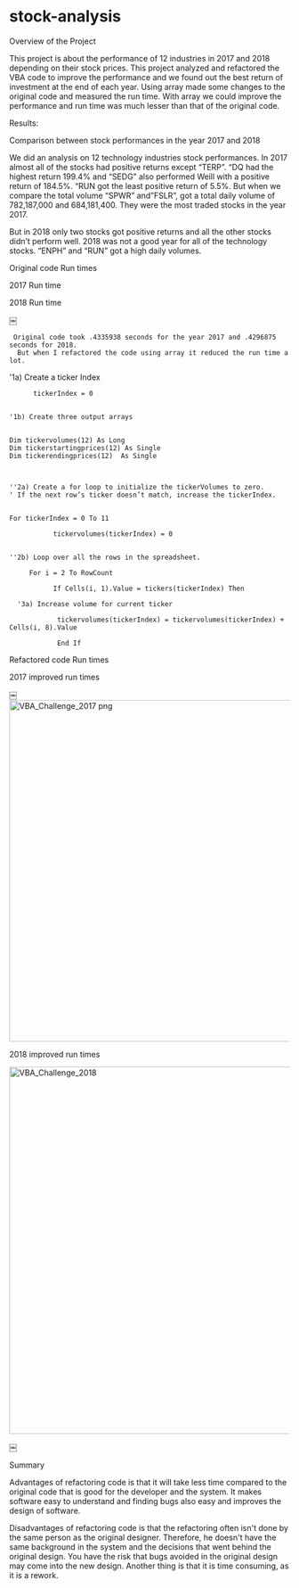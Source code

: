 # stock-analysis
Overview of the Project



This project is about the performance of 12 industries in 2017 and 2018 depending on their stock prices.
This project analyzed and refactored the VBA code to improve the performance and we found out  the best return of investment at the end of each year. 
Using array made some changes to the original code and measured the run time. With array we could improve the performance  and run time was much lesser than that of the original code.


Results:

Comparison between stock performances in the year 2017 and 2018


We did an analysis on 12 technology  industries stock performances.
In 2017 almost all of the stocks had positive returns except “TERP”.
“DQ had the highest return 199.4% and “SEDG” also performed Weill with a positive return of 184.5%.
“RUN got the least positive return of 5.5%. But when we compare the total volume “SPWR” and”FSLR”, got a total daily volume of 782,187,000 and 684,181,400. 
They were the most traded stocks in the year 2017.

But in 2018 only two stocks got positive returns and all the other stocks didn’t perform well.
2018 was not a good year for all of the technology stocks. “ENPH” and “RUN” got a high daily volumes.

Original code Run times

2017 Run time




2018 Run time

￼

  




     Original code took .4335938 seconds for the year 2017 and .4296875 seconds for 2018.
      But when I refactored the code using array it reduced the run time a lot.




'1a) Create a ticker Index
    
          tickerIndex = 0
  
  
    '1b) Create three output arrays
    
    
    Dim tickervolumes(12) As Long
    Dim tickerstartingprices(12) As Single
    Dim tickerendingprices(12)  As Single
    
    
    
    ''2a) Create a for loop to initialize the tickerVolumes to zero.
    ' If the next row’s ticker doesn’t match, increase the tickerIndex.
    
    
    For tickerIndex = 0 To 11
    
               tickervolumes(tickerIndex) = 0
    
        
    ''2b) Loop over all the rows in the spreadsheet.
    
         For i = 2 To RowCount
    
               If Cells(i, 1).Value = tickers(tickerIndex) Then
  
      '3a) Increase volume for current ticker
        
                tickervolumes(tickerIndex) = tickervolumes(tickerIndex) + Cells(i, 8).Value
        
                End If






Refactored code Run times

2017 improved run times


￼
<img width="613" alt="VBA_Challenge_2017 png " src="https://user-images.githubusercontent.com/71113701/95642714-dd935500-0a6f-11eb-8a08-1b959cc14846.png">


2018 improved run times


<img width="659" alt="VBA_Challenge_2018" src="https://user-images.githubusercontent.com/71113701/95642766-2a772b80-0a70-11eb-8ef8-ccec9305b057.png">


￼



Summary

   Advantages of  refactoring code is that it will take less time compared to the original code that is good for the developer and the system.
 It makes software easy to understand and finding bugs also easy and improves the design of software.

Disadvantages of refactoring code is that the refactoring often isn't done by the same person as the original designer. Therefore, he  doesn't have the same background in the system and the decisions that went behind the original design. You have  the risk that bugs avoided in the original design may come into the new design. Another thing is that it is time consuming, as it is a rework.

